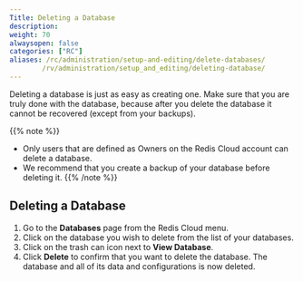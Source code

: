 ```yaml
---
Title: Deleting a Database
description:
weight: 70
alwaysopen: false
categories: ["RC"]
aliases: /rc/administration/setup-and-editing/delete-databases/
        /rv/administration/setup_and_editing/deleting-database/
---
```

Deleting a database is just as easy as creating one.
Make sure that you are truly done with the database,
because after you delete the database it cannot be recovered (except from your backups).

{{% note %}}
- Only users that are defined as Owners on the Redis Cloud account can delete a database.
- We recommend that you create a backup of your database before deleting it.
{{% /note %}}

## Deleting a Database

1. Go to the **Databases** page from the Redis Cloud menu.
1. Click on the database you wish to delete from the list of your databases.
1. Click on the trash can icon next to **View Database**.
1. Click **Delete** to confirm that you want to delete the database.
    The database and all of its data and configurations is now deleted.
